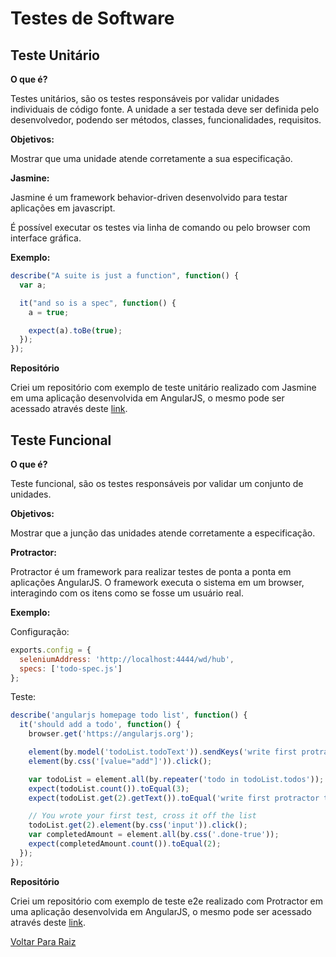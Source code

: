 # Testes de Software

## Teste Unitário

**O que é?**

Testes unitários, são os testes responsáveis por validar unidades individuais de código fonte. A unidade a ser testada deve ser definida pelo desenvolvedor, podendo ser métodos, classes, funcionalidades, requisitos.

**Objetivos:**

Mostrar que uma unidade atende corretamente a sua especificação.

**Jasmine:**

Jasmine é um framework behavior-driven desenvolvido para testar aplicações em javascript.

É possível executar os testes via linha de comando ou pelo browser com interface gráfica.

**Exemplo:**

```js
describe("A suite is just a function", function() {
  var a;

  it("and so is a spec", function() {
    a = true;

    expect(a).toBe(true);
  });
});

```

**Repositório**

Criei um repositório com exemplo de teste unitário realizado com Jasmine em uma aplicação desenvolvida em AngularJS, o mesmo pode ser acessado através deste [link](https://github.com/kelvinpalves/unit-testing-angular).

## Teste Funcional

**O que é?**

Teste funcional, são os testes responsáveis por validar um conjunto de unidades.

**Objetivos:**

Mostrar que a junção das unidades atende corretamente a especificação.

**Protractor:**

Protractor é um framework para realizar testes de ponta a ponta em aplicações AngularJS. O framework executa o sistema em um browser, interagindo com os itens como se fosse um usuário real.

**Exemplo:**

Configuração:

```js
exports.config = {
  seleniumAddress: 'http://localhost:4444/wd/hub',
  specs: ['todo-spec.js']
};
```

Teste:

```js
describe('angularjs homepage todo list', function() {
  it('should add a todo', function() {
    browser.get('https://angularjs.org');

    element(by.model('todoList.todoText')).sendKeys('write first protractor test');
    element(by.css('[value="add"]')).click();

    var todoList = element.all(by.repeater('todo in todoList.todos'));
    expect(todoList.count()).toEqual(3);
    expect(todoList.get(2).getText()).toEqual('write first protractor test');

    // You wrote your first test, cross it off the list
    todoList.get(2).element(by.css('input')).click();
    var completedAmount = element.all(by.css('.done-true'));
    expect(completedAmount.count()).toEqual(2);
  });
});
```

**Repositório**

Criei um repositório com exemplo de teste e2e realizado com Protractor em uma aplicação desenvolvida em AngularJS, o mesmo pode ser acessado através deste [link](https://github.com/kelvinpalves/e2e-angular).

[Voltar Para Raiz](https://github.com/kelvinpalves/arquitetura-front-end)